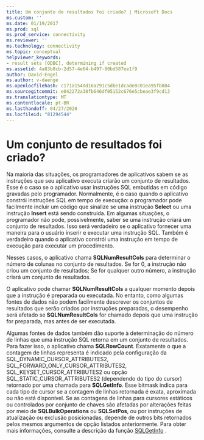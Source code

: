 ```yaml
---
title: Um conjunto de resultados foi criado? | Microsoft Docs
ms.custom: ''
ms.date: 01/19/2017
ms.prod: sql
ms.prod_service: connectivity
ms.reviewer: ''
ms.technology: connectivity
ms.topic: conceptual
helpviewer_keywords:
- result sets [ODBC], determining if created
ms.assetid: 4a83b8cb-2d57-4e64-b497-80bd587ee1f9
author: David-Engel
ms.author: v-daenge
ms.openlocfilehash: c171a154dd16a291c5dbe1dcade8c01ea95fb084
ms.sourcegitcommit: e042272a38fb646df05152c676e5cbeae3f9cd13
ms.translationtype: MT
ms.contentlocale: pt-BR
ms.lasthandoff: 04/27/2020
ms.locfileid: "81294544"
---
```

# <a name="was-a-result-set-created"></a>Um conjunto de resultados foi criado?
Na maioria das situações, os programadores de aplicativos sabem se as instruções que seu aplicativo executa criarão um conjunto de resultados. Esse é o caso se o aplicativo usar instruções SQL embutidas em código gravadas pelo programador. Normalmente, é o caso quando o aplicativo constrói instruções SQL em tempo de execução: o programador pode facilmente incluir um código que sinalize se uma instrução **Select** ou uma instrução **Insert** está sendo construída. Em algumas situações, o programador não pode, possivelmente, saber se uma instrução criará um conjunto de resultados. Isso será verdadeiro se o aplicativo fornecer uma maneira para o usuário inserir e executar uma instrução SQL. Também é verdadeiro quando o aplicativo constrói uma instrução em tempo de execução para executar um procedimento.  
  
 Nesses casos, o aplicativo chama **SQLNumResultCols** para determinar o número de colunas no conjunto de resultados. Se for 0, a instrução não criou um conjunto de resultados; Se for qualquer outro número, a instrução criará um conjunto de resultados.  
  
 O aplicativo pode chamar **SQLNumResultCols** a qualquer momento depois que a instrução é preparada ou executada. No entanto, como algumas fontes de dados não podem facilmente descrever os conjuntos de resultados que serão criados por instruções preparadas, o desempenho será afetado se **SQLNumResultCols** for chamado depois que uma instrução for preparada, mas antes de ser executada.  
  
 Algumas fontes de dados também dão suporte à determinação do número de linhas que uma instrução SQL retorna em um conjunto de resultados. Para fazer isso, o aplicativo chama **SQLRowCount**. Exatamente o que a contagem de linhas representa é indicado pela configuração da SQL_DYNAMIC_CURSOR_ATTRIBUTES2, SQL_FORWARD_ONLY_CURSOR_ATTRIBUTES2, SQL_KEYSET_CURSOR_ATTRIBUTES2 ou opção SQL_STATIC_CURSOR_ATTRIBUTES2 (dependendo do tipo do cursor) retornado por uma chamada para **SQLGetInfo**. Esse bitmask indica para cada tipo de cursor se a contagem de linhas retornada é exata, aproximada ou não está disponível. Se as contagens de linhas para cursores estáticos ou controlados por conjunto de chaves são afetadas por alterações feitas por meio de **SQLBulkOperations** ou **SQLSetPos**, ou por instruções de atualização ou exclusão posicionadas, depende de outros bits retornados pelos mesmos argumentos de opção listados anteriormente. Para obter mais informações, consulte a descrição da função [SQLGetInfo](../../../odbc/reference/syntax/sqlgetinfo-function.md) .

